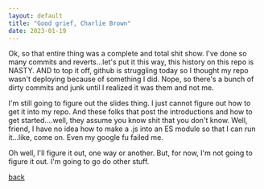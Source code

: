 ```yaml
---
layout: default
title: "Good grief, Charlie Brown"
date: 2023-01-19
---
```


Ok, so that entire thing was a complete and total shit show.  I've done so many commits and reverts...let's put it this way, this history on this repo is NASTY.  AND to top it off, github is struggling today so I thought my repo wasn't deploying because of something I did.  Nope, so there's a bunch of dirty commits and junk until I realized it was them and not me.

I'm still going to figure out the slides thing.  I just cannot figure out how to get it into my repo.  And these folks that post the introductions and how to get started....well, they assume you know shit that you don't know.  Well, friend, I have no idea how to make a .js into an ES module so that I can run it...like, come on.  Even my google fu failed me.  

Oh well, I'll figure it out, one way or another.  But, for now, I'm not going to figure it out.  I'm going to go do other stuff.


[back](./)